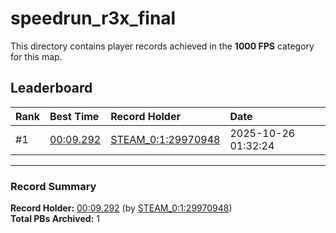 # speedrun_r3x_final

This directory contains player records achieved in the **1000 FPS** category for this map.

## Leaderboard

| Rank | Best Time | Record Holder | Date                |
| :--- | :-------- | :------------ | :------------------ |
| #1   | [00:09.292](./00009292_STEAM_0_1_29970948_20251026-013224.zip) | [STEAM_0:1:29970948](https://speedrun16.com/profile/STEAM_0:1:29970948)   | 2025-10-26 01:32:24 |

---

### Record Summary
**Record Holder:** [00:09.292](./00009292_STEAM_0_1_29970948_20251026-013224.zip) (by [STEAM_0:1:29970948](https://speedrun16.com/profile/STEAM_0:1:29970948))  
**Total PBs Archived:** 1